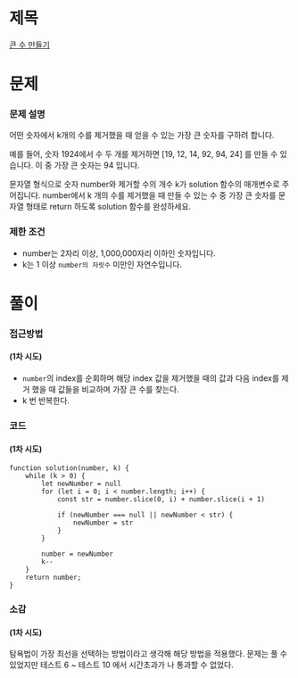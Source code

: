 # 제목

[큰 수 만들기](https://school.programmers.co.kr/learn/courses/30/lessons/42883)

# 문제

### 문제 설명

어떤 숫자에서 k개의 수를 제거했을 때 얻을 수 있는 가장 큰 숫자를 구하려 합니다.

예를 들어, 숫자 1924에서 수 두 개를 제거하면 [19, 12, 14, 92, 94, 24] 를 만들 수 있습니다. 이 중 가장 큰 숫자는 94 입니다.

문자열 형식으로 숫자 number와 제거할 수의 개수 k가 solution 함수의 매개변수로 주어집니다. number에서 k 개의 수를 제거했을 때 만들 수 있는 수 중 가장 큰 숫자를 문자열 형태로 return 하도록 solution 함수를 완성하세요.

### 제한 조건

- number는 2자리 이상, 1,000,000자리 이하인 숫자입니다.
- k는 1 이상 `number의 자릿수` 미만인 자연수입니다.

# 풀이

### 접근방법

#### (1차 시도)

- `number`의 index를 순회하며 해당 index 값을 제거했을 때의 값과 다음 index를 제거 했을 때 값들을 비교하며 가장 큰 수를 찾는다.
- k 번 반복한다.

### 코드

#### (1차 시도)

```
function solution(number, k) {
    while (k > 0) {
        let newNumber = null
        for (let i = 0; i < number.length; i++) {
            const str = number.slice(0, i) + number.slice(i + 1)

            if (newNumber === null || newNumber < str) {
                newNumber = str
            }
        }

        number = newNumber
        k--
    }
    return number;
}
```

### 소감

#### (1차 시도)

탐욕법이 가장 최선을 선택하는 방법이라고 생각해 해당 방법을 적용했다. 문제는 풀 수 있었지만 테스트 6 ~ 테스트 10 에서 시간초과가 나 통과할 수 없었다.
